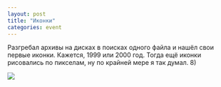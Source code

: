 ```yaml
---
layout: post
title: "Иконки"
categories: event
---
```

Разгребал архивы на дисках в поисках одного файла и нашёл свои первые иконки. Кажется, 1999 или 2000 год. Тогда ещё иконки рисовались по пикселам, ну по крайней мере я так думал. 8)

![](https://pics.livejournal.com/quillcraft/pic/0008aq8h)